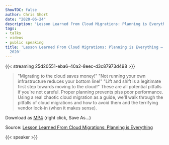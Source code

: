 ```yaml
---
ShowTOC: false
author: Chris Short
date: "2020-06-24"
description: 'Lesson Learned From Cloud Migrations: Planning is Everything'
tags:
- talks
- videos
- public speaking
title: 'Lesson Learned From Cloud Migrations: Planning is Everything — JFrog SwampUP
  2020'
---
```


{{< streaming 25d20551-eba6-40a2-8eec-d3c87973d498 >}}


> "Migrating to the cloud saves money!" "Not running your own infrastructure reduces your bottom line!" "Lift and shift is a legitimate first step towards moving to the cloud!" These are all potential pitfalls if you're not careful. Proper planning prevents piss poor performance. Using a real chaotic cloud migration as a guide, we'll walk through the pitfalls of cloud migrations and how to avoid them and the terrifying vendor lock-in (when it makes sense).

Download as [MP4](https://shortcdn.com/chrisshort/Lesson-Learned-From-Cloud-Migrations-Planning-is-Everything-Chris-Short.mp4) (right click, Save As...)

Source: [Lesson Learned From Cloud Migrations: Planning is Everything](https://jfrog.com/user-conference/lesson-learned-from-cloud-migrations-planning-is-everything/)

{{< speaker >}}
